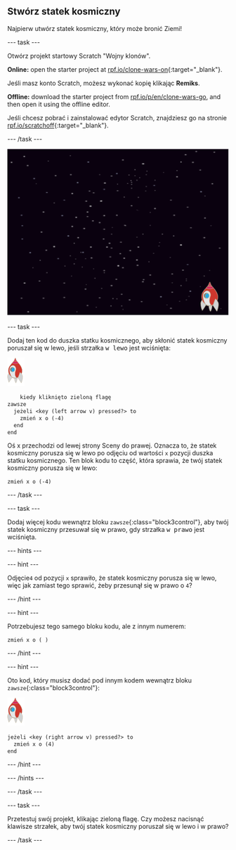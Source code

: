 ## Stwórz statek kosmiczny

Najpierw utwórz statek kosmiczny, który może bronić Ziemi!

\--- task \---

Otwórz projekt startowy Scratch "Wojny klonów".

**Online:** open the starter project at [rpf.io/clone-wars-on](https://rpf.io/clone-wars-on){:target="_blank"}.

Jeśli masz konto Scratch, możesz wykonać kopię klikając **Remiks**.

**Offline:** download the starter project from [rpf.io/p/en/clone-wars-go](https://rpf.io/p/en/clone-wars-go), and then open it using the offline editor.

Jeśli chcesz pobrać i zainstalować edytor Scratch, znajdziesz go na stronie [rpf.io/scratchoff](https://rpf.io/scratchoff){:target="_blank"}.

\--- /task \---

![startowy projekt](images/starter-project.png)

\--- task \---

Dodaj ten kod do duszka statku kosmicznego, aby skłonić statek kosmiczny poruszał się w lewo, jeśli strzałka <kbd>w lewo</kbd> jest wciśnięta:

![duszek rakiety](images/rocket-sprite.png)

```blocks3
    kiedy kliknięto zieloną flagę
zawsze 
  jeżeli <key (left arrow v) pressed?> to 
    zmień x o (-4)
  end
end
```

Oś x przechodzi od lewej strony Sceny do prawej. Oznacza to, że statek kosmiczny porusza się w lewo po odjęciu od wartości `x` pozycji duszka statku kosmicznego. Ten blok kodu to część, która sprawia, że twój statek kosmiczny porusza się w lewo:

```blocks3
zmień x o (-4)
```

\--- /task \---

\--- task \---

Dodaj więcej kodu wewnątrz bloku `zawsze`{:class="block3control"}, aby twój statek kosmiczny przesuwał się w prawo, gdy strzałka <kbd>w prawo</kbd> jest wciśnięta.

\--- hints \---

\--- hint \---

Odjęcie`4` od pozycji `x` sprawiło, że statek kosmiczny porusza się w lewo, więc jak zamiast tego sprawić, żeby przesunął się w prawo o `4`?

\--- /hint \---

\--- hint \---

Potrzebujesz tego samego bloku kodu, ale z innym numerem:

```blocks3
zmień x o ( )
```

\--- /hint \---

\--- hint \---

Oto kod, który musisz dodać pod innym kodem wewnątrz bloku `zawsze`{:class="block3control"}:

![duszek rakiety](images/rocket-sprite.png)

```blocks3
jeżeli <key (right arrow v) pressed?> to 
  zmień x o (4)
end
```

\--- /hint \---

\--- /hints \---

\--- /task \---

\--- task \---

Przetestuj swój projekt, klikając zieloną flagę. Czy możesz nacisnąć klawisze strzałek, aby twój statek kosmiczny poruszał się w lewo i w prawo?

\--- /task \---
